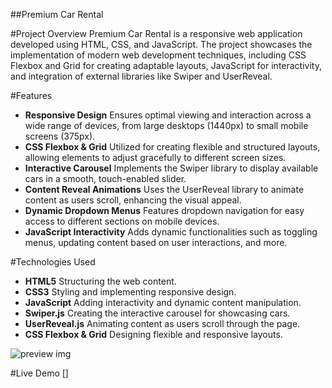 ##Premium Car Rental

#Project Overview
Premium Car Rental is a responsive web application developed using HTML, CSS, and JavaScript. The project showcases the implementation of modern web development techniques, including CSS Flexbox and Grid for creating adaptable layouts, JavaScript for interactivity, and integration of external libraries like Swiper and UserReveal. 

#Features
- **Responsive Design** Ensures optimal viewing and interaction across a wide range of devices, from    large desktops (1440px) to small mobile screens (375px).
- **CSS Flexbox & Grid** Utilized for creating flexible and structured layouts, allowing elements to adjust gracefully to different screen sizes.
- **Interactive Carousel** Implements the Swiper library to display available cars in a smooth, touch-enabled slider.
- **Content Reveal Animations** Uses the UserReveal library to animate content as users scroll, enhancing the visual appeal.
- **Dynamic Dropdown Menus** Features dropdown navigation for easy access to different sections on mobile devices.
- **JavaScript Interactivity** Adds dynamic functionalities such as toggling menus, updating content based on user interactions, and more.

#Technologies Used
- **HTML5** Structuring the web content.
- **CSS3** Styling and implementing responsive design.
- **JavaScript** Adding interactivity and dynamic content manipulation.
- **Swiper.js** Creating the interactive carousel for showcasing cars.
- **UserReveal.js** Animating content as users scroll through the page.
- **CSS Flexbox & Grid** Designing flexible and responsive layouts.

![preview img](./assets/images/preview-img.png)

#Live Demo 
[]
